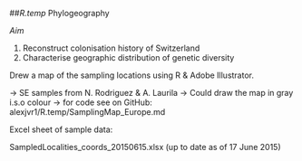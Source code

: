 ##*R.temp* Phylogeography

*Aim*

1. Reconstruct colonisation history of Switzerland
2. Characterise geographic distribution of genetic diversity


Drew a map of the sampling locations using R & Adobe Illustrator. 

-> SE samples from N. Rodriguez & A. Laurila
-> Could draw the map in gray i.s.o colour
-> for code see on GitHub: alexjvr1/R.temp/SamplingMap_Europe.md


Excel sheet of sample data: 

SampledLocalities_coords_20150615.xlsx (up to date as of 17 June 2015)


